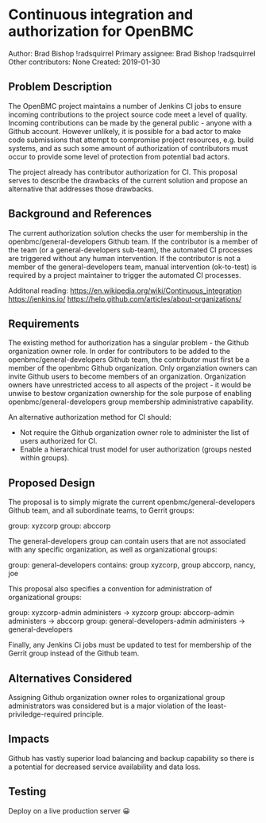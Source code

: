 # Continuous integration and authorization for OpenBMC

Author:
  Brad Bishop !radsquirrel
Primary assignee:
  Brad Bishop !radsquirrel
Other contributors:
  None
Created:
  2019-01-30

## Problem Description
The OpenBMC project maintains a number of Jenkins CI jobs to ensure incoming
contributions to the project source code meet a level of quality.  Incoming
contributions can be made by the general public - anyone with a Github account.
However unlikely, it is possible for a bad actor to make code submissions that
attempt to compromise project resources, e.g. build systems, and as such some
amount of authorization of contributors must occur to provide some level of
protection from potential bad actors.


The project already has contributor authorization for CI.  This proposal serves
to describe the drawbacks of the current solution and propose an alternative
that addresses those drawbacks.

## Background and References
The current authorization solution checks the user for membership in the
openbmc/general-developers Github team.  If the contributor is a member of the
team (or a general-developers sub-team), the automated CI processes are
triggered without any human intervention.  If the contributor is not a member of
the general-developers team, manual intervention (ok-to-test) is required by a
project maintainer to trigger the automated CI processes.


Additonal reading:
https://en.wikipedia.org/wiki/Continuous_integration
https://jenkins.io/
https://help.github.com/articles/about-organizations/

## Requirements
The existing method for authorization has a singular problem - the Github
organization owner role.  In order for contributors to be added to the
openbmc/general-developers Github team, the contributor must first be a member
of the openbmc Github organization.  Only organziation owners can invite Github
users to become members of an organization.  Organization owners have
unrestricted access to all aspects of the project - it would be unwise to bestow
organization ownership for the sole purpose of enabling
openbmc/general-developers group membership administrative capability.


An alternative authorization method for CI should:
 - Not require the Github organization owner role to administer the list of
   users authorized for CI.
 - Enable a hierarchical trust model for user authorization (groups nested
   within groups).

## Proposed Design
The proposal is to simply migrate the current openbmc/general-developers Github
team, and all subordinate teams, to Gerrit groups:

group: xyzcorp
group: abccorp

The general-developers group can contain users that are not associated with any
specific organization, as well as organizational groups:

group: general-developers
contains:
    group xyzcorp, group abccorp, nancy, joe

This proposal also specifies a convention for administration of organizational
groups:

group: xyzcorp-admin administers -> xyzcorp
group: abccorp-admin administers -> abccorp
group: general-developers-admin administers -> general-developers

Finally, any Jenkins Ci jobs must be updated to test for membership of the
Gerrit group instead of the Github team.

## Alternatives Considered
Assigning Github organization owner roles to organizational group administrators
was considered but is a major violation of the least-priviledge-required
principle.

## Impacts
Github has vastly superior load balancing and backup capability so there is a
potential for decreased service availability and data loss.

## Testing
Deploy on a live production server 😀
